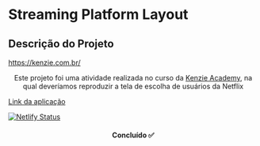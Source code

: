 # Streaming Platform Layout

## Descrição do Projeto

https://kenzie.com.br/

<p align="center">
Este projeto foi uma atividade realizada no curso da <a href="https://kenzie.com.br/">Kenzie Academy</a>, na qual deveríamos reproduzir a tela de escolha de usuários da Netflix
</p>

<a href="https://streaming-platform-layout.netlify.app/">Link da aplicação</a>

[![Netlify Status](https://api.netlify.com/api/v1/badges/4a399f8b-fde2-4e5b-96bf-8ace35872f21/deploy-status)](https://app.netlify.com/sites/streaming-platform-layout/deploys)

<h4 align="center"> 
	Concluído ✅ 
  </h4>
